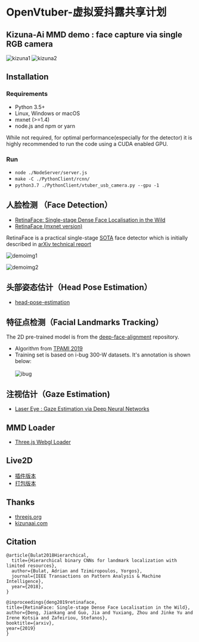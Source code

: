 # OpenVtuber-虚拟爱抖露共享计划

## Kizuna-Ai MMD demo : face capture via single RGB camera

![kizuna1](docs/images/one.gif)
![kizuna2](docs/images/two.gif)


## Installation
### Requirements

* Python 3.5+
* Linux, Windows or macOS
* mxnet (>=1.4)
* node.js and npm or yarn

While not required, for optimal performance(especially for the detector) it is highly recommended to run the code using a CUDA enabled GPU.

### Run

* `node ./NodeServer/server.js`
* `make -C ./PythonClient/rcnn/`
* `python3.7 ./PythonClient/vtuber_usb_camera.py --gpu -1`

## 人脸检测 （Face Detection）
* [RetinaFace: Single-stage Dense Face Localisation in the Wild](https://arxiv.org/abs/1905.00641)
* [RetinaFace (mxnet version)](https://github.com/deepinsight/insightface/tree/master/RetinaFace)

RetinaFace is a practical single-stage [SOTA](http://shuoyang1213.me/WIDERFACE/WiderFace_Results.html) face detector which is initially described in [arXiv technical report](https://arxiv.org/abs/1905.00641)

![demoimg1](https://github.com/deepinsight/insightface/blob/master/resources/11513D05.jpg)

![demoimg2](https://github.com/deepinsight/insightface/blob/master/resources/widerfacevaltest.png)

## 头部姿态估计（Head Pose Estimation）
* [head-pose-estimation](https://github.com/lincolnhard/head-pose-estimation)

## 特征点检测（Facial Landmarks Tracking）
The 2D pre-trained model is from the [deep-face-alignment](https://github.com/deepinx/deep-face-alignment) repository.
* Algorithm from [TPAMI 2019](https://arxiv.org/pdf/1808.04803.pdf)
* Training set is based on i-bug 300-W datasets. It's annotation is shown below:<br><br>
![ibug](https://cloud.githubusercontent.com/assets/16308037/24229391/1910e9cc-0fb4-11e7-987b-0fecce2c829e.JPG)

## 注视估计（Gaze Estimation)

- [Laser Eye : Gaze Estimation via Deep Neural Networks](https://github.com/1996scarlet/Laser-Eye)

## MMD Loader

- [Three.js Webgl Loader](https://threejs.org/examples/?q=MMD#webgl_loader_mmd)

## Live2D

- [插件版本](https://github.com/EYHN/hexo-helper-live2d)
- [打包版本](https://github.com/galnetwen/Live2D)

## Thanks

- [threejs.org](https://threejs.org/)
- [kizunaai.com](http://kizunaai.com/)

## Citation

```
@article{Bulat2018Hierarchical,
  title={Hierarchical binary CNNs for landmark localization with limited resources},
  author={Bulat, Adrian and Tzimiropoulos, Yorgos},
  journal={IEEE Transactions on Pattern Analysis & Machine Intelligence},
  year={2018},
}
  
@inproceedings{deng2019retinaface,
title={RetinaFace: Single-stage Dense Face Localisation in the Wild},
author={Deng, Jiankang and Guo, Jia and Yuxiang, Zhou and Jinke Yu and Irene Kotsia and Zafeiriou, Stefanos},
booktitle={arxiv},
year={2019}
}
```
